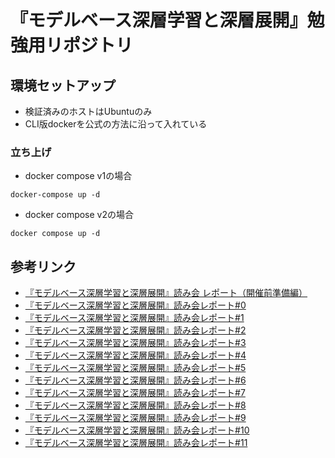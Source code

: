 # 『モデルベース深層学習と深層展開』勉強用リポジトリ
## 環境セットアップ
- 検証済みのホストはUbuntuのみ
- CLI版dockerを公式の方法に沿って入れている
### 立ち上げ
- docker compose v1の場合
```
docker-compose up -d
```
- docker compose v2の場合
```
docker compose up -d
```
## 参考リンク
- [『モデルベース深層学習と深層展開』読み会 レポート（開催前準備編）](https://qiita.com/gomi-kuzu/items/d02c549053fbf1e02fd3)
- [『モデルベース深層学習と深層展開』読み会レポート#0](https://qiita.com/gomi-kuzu/items/7850c35c50a4800c24bb)
- [『モデルベース深層学習と深層展開』読み会レポート#1](https://qiita.com/gomi-kuzu/items/9e42568e18576f587448)
- [『モデルベース深層学習と深層展開』読み会レポート#2](https://qiita.com/gomi-kuzu/items/5b156018d50ef6f62c6c)
- [『モデルベース深層学習と深層展開』読み会レポート#3](https://qiita.com/gomi-kuzu/items/a2fd80e08eeacd8a449b)
- [『モデルベース深層学習と深層展開』読み会レポート#4](https://qiita.com/gomi-kuzu/items/f9907ca35c52fa0ceb4d)
- [『モデルベース深層学習と深層展開』読み会レポート#5](https://qiita.com/gomi-kuzu/items/db87210e3de5b3cf57d9)
- [『モデルベース深層学習と深層展開』読み会レポート#6](https://qiita.com/gomi-kuzu/items/b6f3955bc485eda95d13)
- [『モデルベース深層学習と深層展開』読み会レポート#7](https://qiita.com/gomi-kuzu/items/ac6a40c83af6518eb8bb)
- [『モデルベース深層学習と深層展開』読み会レポート#8](https://qiita.com/gomi-kuzu/items/88f1056f61d59b5a9b1d)
- [『モデルベース深層学習と深層展開』読み会レポート#9](https://qiita.com/gomi-kuzu/items/c2640b7d8c30814634c3)
- [『モデルベース深層学習と深層展開』読み会レポート#10](https://qiita.com/gomi-kuzu/items/50d8730e047e87ed1dde)
- [『モデルベース深層学習と深層展開』読み会レポート#11](https://qiita.com/gomi-kuzu/items/60ed1a427e3708fe4409)
